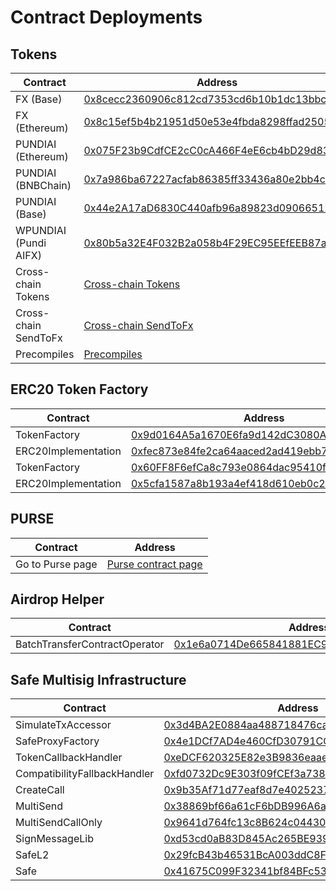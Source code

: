 # Contract Deployments

## Tokens

| Contract              | Address                                                                                                                   |
| --------------------- | ------------------------------------------------------------------------------------------------------------------------- |
| FX (Base)             | [0x8cecc2360906c812cd7353cd6b10b1dc13bbc777](https://basescan.org/address/0x8cecc2360906c812cd7353cd6b10b1dc13bbc777)     |
| FX (Ethereum)         | [0x8c15ef5b4b21951d50e53e4fbda8298ffad25057](https://etherscan.io/address/0x8c15ef5b4b21951d50e53e4fbda8298ffad25057)     |
| PUNDIAI (Ethereum)    | [0x075F23b9CdfCE2cC0cA466F4eE6cb4bD29d83bef](https://etherscan.io/address/0x075F23b9CdfCE2cC0cA466F4eE6cb4bD29d83bef)     |
| PUNDIAI (BNBChain)    | [0x7a986ba67227acfab86385ff33436a80e2bb4cc5](https://bscscan.com/address/0x7a986ba67227acfab86385ff33436a80e2bb4cc5)      |
| PUNDIAI (Base)        | [0x44e2A17aD6830C440afb96a89823d09066512452](https://basescan.org/token/0x44e2a17ad6830c440afb96a89823d09066512452)       |
| WPUNDIAI (Pundi AIFX) | [0x80b5a32E4F032B2a058b4F29EC95EEfEEB87aDcd](https://pundiscan.io/evm/address/0x80b5a32E4F032B2a058b4F29EC95EEfEEB87aDcd) |
| Cross-chain Tokens    | [Cross-chain Tokens](https://pundi.gitbook.io/pundi/pundiai/pundi-aifx/developers/cross-chain/fx-core)                    |
| Cross-chain SendToFx  | [Cross-chain SendToFx](https://pundi.gitbook.io/pundi/pundiai/pundi-aifx/developers/cross-chain/send-to-fx)               |
| Precompiles           | [Precompiles](https://pundi.gitbook.io/pundi/pundiai/pundi-aifx/developers/precompiles/cross-chain)                       |

##

## ERC20 Token Factory

| Contract            | Address                                                                                                                          |
| ------------------- | -------------------------------------------------------------------------------------------------------------------------------- |
| TokenFactory        | [0x9d0164A5a1670E6fa9d142dC3080A3196d39795d](https://pundiscan.io/evm/address/0x9d0164A5a1670E6fa9d142dC3080A3196d39795d)        |
| ERC20Implementation | [0xfec873e84fe2ca64aaced2ad419ebb7d367ab3d7](https://pundiscan.io/evm/address/0xfec873e84fe2ca64aaced2ad419ebb7d367ab3d7)        |
| TokenFactory        | [0x60FF8F6efCa8c793e0864dac95410fA072d2c489](https://explorer.zetachain.com/address/0x60FF8F6efCa8c793e0864dac95410fA072d2c489)  |
| ERC20Implementation | [0x5cfa1587a8b193a4ef418d610eb0c2b0fb79dcfa](https://explorer.zetachain.com/address/00x5cfa1587a8b193a4ef418d610eb0c2b0fb79dcfa) |

## PURSE

| Contract         | Address                                            |
| ---------------- | -------------------------------------------------- |
| Go to Purse page | [Purse contract page](../../purse-docs/contracts/) |

##

## Airdrop Helper

| Contract                      | Address                                                                                                                   |
| ----------------------------- | ------------------------------------------------------------------------------------------------------------------------- |
| BatchTransferContractOperator | [0x1e6a0714De665841881EC9a90D9b2A96A449EB21](https://pundiscan.io/evm/address/0x1e6a0714De665841881EC9a90D9b2A96A449EB21) |

## Safe Multisig Infrastructure

| Contract                     | Address                                                                                                                   |
| ---------------------------- | ------------------------------------------------------------------------------------------------------------------------- |
| SimulateTxAccessor           | [0x3d4BA2E0884aa488718476ca2FB8Efc291A46199](https://pundiscan.io/evm/address/0x3d4BA2E0884aa488718476ca2FB8Efc291A46199) |
| SafeProxyFactory             | [0x4e1DCf7AD4e460CfD30791CCC4F9c8a4f820ec67](https://pundiscan.io/evm/address/0x4e1DCf7AD4e460CfD30791CCC4F9c8a4f820ec67) |
| TokenCallbackHandler         | [0xeDCF620325E82e3B9836eaaeFdc4283E99Dd7562](https://pundiscan.io/evm/address/0xeDCF620325E82e3B9836eaaeFdc4283E99Dd7562) |
| CompatibilityFallbackHandler | [0xfd0732Dc9E303f09fCEf3a7388Ad10A83459Ec99](https://pundiscan.io/evm/address/0xfd0732Dc9E303f09fCEf3a7388Ad10A83459Ec99) |
| CreateCall                   | [0x9b35Af71d77eaf8d7e40252370304687390A1A52](https://pundiscan.io/evm/address/0x9b35Af71d77eaf8d7e40252370304687390A1A52) |
| MultiSend                    | [0x38869bf66a61cF6bDB996A6aE40D5853Fd43B526](https://pundiscan.io/evm/address/0x38869bf66a61cF6bDB996A6aE40D5853Fd43B526) |
| MultiSendCallOnly            | [0x9641d764fc13c8B624c04430C7356C1C7C8102e2](https://pundiscan.io/evm/address/0x9641d764fc13c8B624c04430C7356C1C7C8102e2) |
| SignMessageLib               | [0xd53cd0aB83D845Ac265BE939c57F53AD838012c9](https://pundiscan.io/evm/address/0xd53cd0aB83D845Ac265BE939c57F53AD838012c9) |
| SafeL2                       | [0x29fcB43b46531BcA003ddC8FCB67FFE91900C762](https://pundiscan.io/evm/address/0x29fcB43b46531BcA003ddC8FCB67FFE91900C762) |
| Safe                         | [0x41675C099F32341bf84BFc5382aF534df5C7461a](https://pundiscan.io/evm/address/0x41675C099F32341bf84BFc5382aF534df5C7461a) |
